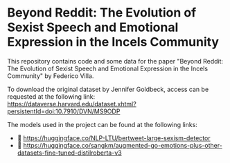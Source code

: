 # Beyond Reddit: The Evolution of Sexist Speech and Emotional Expression in the Incels Community

This repository contains code and some data for the paper "Beyond Reddit: The Evolution of Sexist Speech and Emotional 
Expression in the Incels Community" by Federico Villa.


To download the original dataset by Jennifer Goldbeck, access can be requested at the following link: https://dataverse.harvard.edu/dataset.xhtml?persistentId=doi:10.7910/DVN/MS9ODP


The models used in the project can be found at the following links:
- 🤗 https://huggingface.co/NLP-LTU/bertweet-large-sexism-detector
- 🤗  https://huggingface.co/sangkm/augmented-go-emotions-plus-other-datasets-fine-tuned-distilroberta-v3
